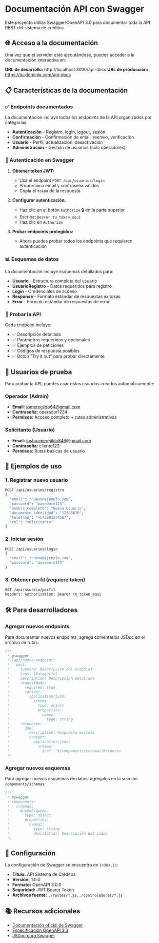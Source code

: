 # Documentación API con Swagger

Este proyecto utiliza Swagger/OpenAPI 3.0 para documentar toda la API REST del sistema de créditos.

## 🌐 Acceso a la documentación

Una vez que el servidor esté ejecutándose, puedes acceder a la documentación interactiva en:

**URL de desarrollo:** http://localhost:3000/api-docs
**URL de producción:** https://tu-dominio.com/api-docs

## 📋 Características de la documentación

### ✅ Endpoints documentados

La documentación incluye todos los endpoints de la API organizados por categorías:

- **Autenticación** - Registro, login, logout, sesión
- **Confirmación** - Confirmación de email, reenvío, verificación
- **Usuario** - Perfil, actualización, desactivación
- **Administración** - Gestión de usuarios (solo operadores)

### 🔐 Autenticación en Swagger

1. **Obtener token JWT:**

   - Usa el endpoint `POST /api/usuarios/login`
   - Proporciona email y contraseña válidos
   - Copia el `token` de la respuesta

2. **Configurar autenticación:**

   - Haz clic en el botón `Authorize` 🔒 en la parte superior
   - Escribe: `Bearer tu_token_aqui`
   - Haz clic en `Authorize`

3. **Probar endpoints protegidos:**
   - Ahora puedes probar todos los endpoints que requieren autenticación

### 📊 Esquemas de datos

La documentación incluye esquemas detallados para:

- **Usuario** - Estructura completa del usuario
- **UsuarioRegistro** - Datos requeridos para registro
- **Login** - Credenciales de acceso
- **Response** - Formato estándar de respuestas exitosas
- **Error** - Formato estándar de respuestas de error

### 🧪 Probar la API

Cada endpoint incluye:

- ✅ Descripción detallada
- ✅ Parámetros requeridos y opcionales
- ✅ Ejemplos de peticiones
- ✅ Códigos de respuesta posibles
- ✅ Botón "Try it out" para probar directamente

## 🔧 Usuarios de prueba

Para probar la API, puedes usar estos usuarios creados automáticamente:

### Operador (Admin)

- **Email:** jomeregildo64@gmail.com
- **Contraseña:** operador1234
- **Permisos:** Acceso completo + rutas administrativas

### Solicitante (Usuario)

- **Email:** joshuamerejildo846@gmail.com
- **Contraseña:** cliente123
- **Permisos:** Rutas básicas de usuario

## 📝 Ejemplos de uso

### 1. Registrar nuevo usuario

```bash
POST /api/usuarios/registro
{
  "email": "nuevo@ejemplo.com",
  "password": "password123",
  "nombre_completo": "Nuevo Usuario",
  "documento_identidad": "12345678",
  "telefono": "+573001234567",
  "rol": "solicitante"
}
```

### 2. Iniciar sesión

```bash
POST /api/usuarios/login
{
  "email": "nuevo@ejemplo.com",
  "password": "password123"
}
```

### 3. Obtener perfil (requiere token)

```bash
GET /api/usuario/perfil
Headers: Authorization: Bearer tu_token_aqui
```

## 🛠️ Para desarrolladores

### Agregar nuevos endpoints

Para documentar nuevos endpoints, agrega comentarios JSDoc en el archivo de rutas:

```javascript
/**
 * @swagger
 * /api/nuevo-endpoint:
 *   post:
 *     summary: Descripción del endpoint
 *     tags: [Categoría]
 *     description: Descripción detallada
 *     requestBody:
 *       required: true
 *       content:
 *         application/json:
 *           schema:
 *             type: object
 *             properties:
 *               campo:
 *                 type: string
 *     responses:
 *       200:
 *         description: Respuesta exitosa
 *         content:
 *           application/json:
 *             schema:
 *               $ref: '#/components/schemas/Response'
 */
```

### Agregar nuevos esquemas

Para agregar nuevos esquemas de datos, agrégalos en la sección `components/schemas`:

```javascript
/**
 * @swagger
 * components:
 *   schemas:
 *     NuevoEsquema:
 *       type: object
 *       properties:
 *         campo1:
 *           type: string
 *           description: Descripción del campo
 */
```

## 🚀 Configuración

La configuración de Swagger se encuentra en `index.js`:

- **Título:** API Sistema de Créditos
- **Versión:** 1.0.0
- **Formato:** OpenAPI 3.0.0
- **Seguridad:** JWT Bearer Token
- **Archivos fuente:** `./routes/*.js`, `./controladores/*.js`

## 📚 Recursos adicionales

- [Documentación oficial de Swagger](https://swagger.io/docs/)
- [Especificación OpenAPI 3.0](https://spec.openapis.org/oas/v3.0.0)
- [JSDoc para Swagger](https://github.com/Surnet/swagger-jsdoc)
